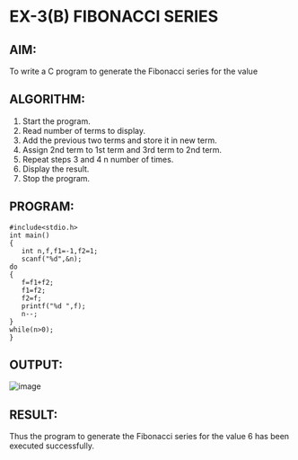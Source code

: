 # EX-3(B)        FIBONACCI SERIES

## AIM:
To write a C program to generate the Fibonacci series for the value 

## ALGORITHM:
1. Start the program.
2. Read number of terms to display.
3. Add the previous two terms and store it in new term.
4. Assign 2nd term to 1st term and 3rd term to 2nd term.
5. Repeat steps 3 and 4 n number of times.
6. Display the result.
7. Stop the program.

## PROGRAM:
```
#include<stdio.h>
int main()
{
   int n,f,f1=-1,f2=1;
   scanf("%d",&n);
do
{
   f=f1+f2;
   f1=f2;
   f2=f;
   printf("%d ",f);
   n--;
}
while(n>0);
}
```

## OUTPUT:
![image](https://github.com/Yuvaranithulasingam/EX-03-2b/assets/121418522/5c48986f-baec-4e05-8628-96a4c817f909)

## RESULT:
Thus the program to generate the Fibonacci series for the value 6 has been
executed successfully.
